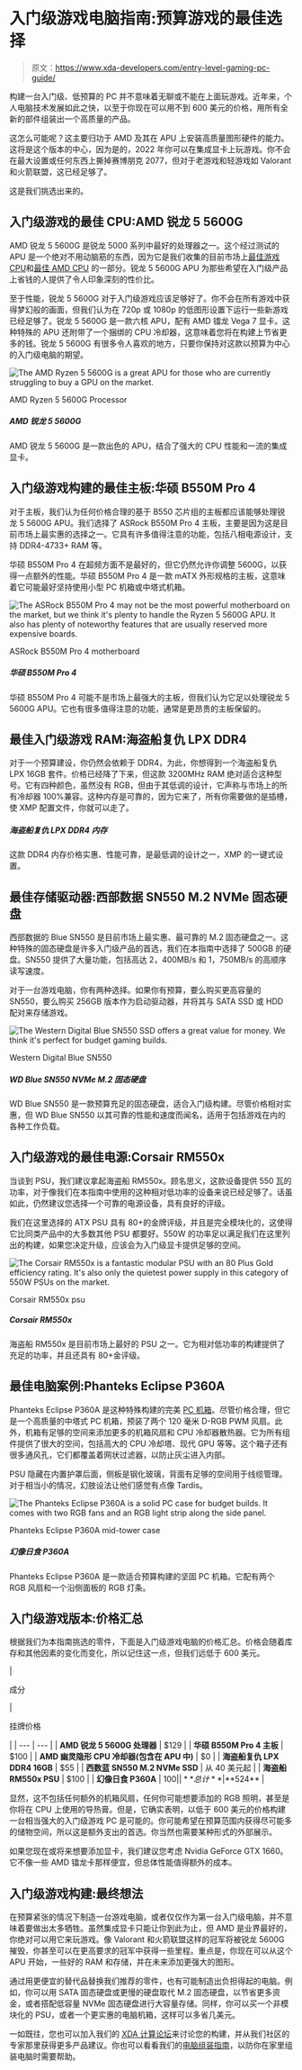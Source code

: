 # 入门级游戏电脑指南:预算游戏的最佳选择

> 原文：<https://www.xda-developers.com/entry-level-gaming-pc-guide/>

构建一台入门级、低预算的 PC 并不意味着无聊或不能在上面玩游戏。近年来，个人电脑技术发展如此之快，以至于你现在可以用不到 600 美元的价格，用所有全新的部件组装出一个高质量的产品。

这怎么可能呢？这主要归功于 AMD 及其在 APU 上安装高质量图形硬件的能力。这将是这个版本的中心，因为是的，2022 年你可以在集成显卡上玩游戏。你不会在最大设置或任何东西上撕掉赛博朋克 2077，但对于老游戏和轻游戏如 Valorant 和火箭联盟，这已经足够了。

这是我们挑选出来的。

## 入门级游戏的最佳 CPU:AMD 锐龙 5 5600G

AMD 锐龙 5 5600G 是锐龙 5000 系列中最好的处理器之一。这个经过测试的 APU 是一个绝对不用动脑筋的东西，因为它是我们收集的目前市场上[最佳游戏 CPU](https://www.xda-developers.com/best-cpu-gaming/)和[最佳 AMD CPU](https://www.xda-developers.com/best-amd-cpu/) 的一部分。锐龙 5 5600G APU 为那些希望在入门级产品上省钱的人提供了令人印象深刻的性价比。

至于性能，锐龙 5 5600G 对于入门级游戏应该足够好了。你不会在所有游戏中获得梦幻般的画面，但我们认为在 720p 或 1080p 的低图形设置下运行一些新游戏已经足够了。锐龙 5 5600G 是一款六核 APU，配有 AMD 镭龙 Vega 7 显卡。这种特殊的 APU 还附带了一个捆绑的 CPU 冷却器，这意味着您将在构建上节省更多的钱。锐龙 5 5600G 有很多令人喜欢的地方，只要你保持对这款以预算为中心的入门级电脑的期望。

 <picture>![The AMD Ryzen 5 5600G is a great APU for those who are currently struggling to buy a GPU on the market.](img/f918de0c9ad5b7766936ed464a480ae0.png)</picture> 

AMD Ryzen 5 5600G Processor

##### AMD 锐龙 5 5600G

AMD 锐龙 5 5600G 是一款出色的 APU，结合了强大的 CPU 性能和一流的集成显卡。

## 入门级游戏构建的最佳主板:华硕 B550M Pro 4

对于主板，我们认为任何价格合理的基于 B550 芯片组的主板都应该能够处理锐龙 5 5600G APU。我们选择了 ASRock B550M Pro 4 主板，主要是因为这是目前市场上最实惠的选择之一。它具有许多值得注意的功能，包括八相电源设计，支持 DDR4-4733+ RAM 等。

华硕 B550M Pro 4 在超频方面不是最好的，但它仍然允许你调整 5600G，以获得一点额外的性能。华硕 B550M Pro 4 是一款 mATX 外形规格的主板，这意味着它可能最好坚持使用小型 PC 机箱或中塔式机箱。

 <picture>![The ASRock B550M Pro 4 may not be the most powerful motherboard on the market, but we think it's plenty to handle the Ryzen 5 5600G APU. It also has plenty of noteworthy features that are usually reserved more expensive boards.](img/0e401fcf0785fde252329e30783c94f4.png)</picture> 

ASRock B550M Pro 4 motherboard

##### 华硕 B550M Pro 4

华硕 B550M Pro 4 可能不是市场上最强大的主板，但我们认为它足以处理锐龙 5 5600G APU。它也有很多值得注意的功能，通常是更昂贵的主板保留的。

## 最佳入门级游戏 RAM:海盗船复仇 LPX DDR4

对于一个预算建设，你仍然会依赖于 DDR4，为此，你想得到一个海盗船复仇 LPX 16GB 套件。价格已经降了下来，但这款 3200MHz RAM 绝对适合这种型号。它有四种颜色，虽然没有 RGB，但由于其低调的设计，它声称与市场上的所有冷却器 100%兼容。这种内存是可靠的，因为它来了，所有你需要做的是插槽，使 XMP 配置文件，你就可以走了。

##### 海盗船复仇 LPX DDR4 内存

这款 DDR4 内存价格实惠、性能可靠，是最低调的设计之一，XMP 的一键式设置。

## 最佳存储驱动器:西部数据 SN550 M.2 NVMe 固态硬盘

西部数据的 Blue SN550 是目前市场上最实惠、最可靠的 M.2 固态硬盘之一。这种特殊的固态硬盘是许多入门级产品的首选，我们在本指南中选择了 500GB 的硬盘。SN550 提供了大量功能，包括高达 2，400MB/s 和 1，750MB/s 的高顺序读写速度。

对于一台游戏电脑，你有两种选择。如果你有预算，要么购买更高容量的 SN550，要么购买 256GB 版本作为启动驱动器，并将其与 SATA SSD 或 HDD 配对来存储游戏。

 <picture>![The Western Digital Blue SN550 SSD offers a great value for money. We think it's perfect for budget gaming builds.](img/88160f5149a5381d8ec15ab4779f9c8e.png)</picture> 

Western Digital Blue SN550

##### WD Blue SN550 NVMe M.2 固态硬盘

WD Blue SN550 是一款预算充足的固态硬盘，适合入门级构建。尽管价格相对实惠，但 WD Blue SN550 以其可靠的性能和速度而闻名，适用于包括游戏在内的各种工作负载。

## 入门级游戏的最佳电源:Corsair RM550x

当谈到 PSU，我们建议拿起海盗船 RM550x。顾名思义，这款设备提供 550 瓦的功率，对于像我们在本指南中使用的这种相对低功率的设备来说已经足够了。话虽如此，仍然建议您选择一个可靠的电源设备，具有良好的评级。

我们在这里选择的 ATX PSU 具有 80+的金牌评级，并且是完全模块化的，这使得它比同类产品中的大多数其他 PSU 都要好。550W 的功率足以满足我们在这里列出的构建，如果您决定升级，应该会为入门级显卡提供足够的空间。

 <picture>![The Corsair RM550x is a fantastic modular PSU with an 80 Plus Gold efficiency rating. It's also only the quietest power supply in this category of 550W PSUs on the market. ](img/83aa9cb77f3e533462ee42afdafed93b.png)</picture> 

Corsair RM550x psu

##### Corsair RM550x

海盗船 RM550x 是目前市场上最好的 PSU 之一。它为相对低功率的构建提供了充足的功率，并且还具有 80+金评级。

## 最佳电脑案例:Phanteks Eclipse P360A

Phanteks Eclipse P360A 是这种特殊构建的完美 [PC 机箱](https://www.xda-developers.com/best-pc-cases/#bestbudget)。尽管价格合理，但它是一个高质量的中塔式 PC 机箱，预装了两个 120 毫米 D-RGB PWM 风扇。此外，机箱有足够的空间来添加更多的机箱风扇和 CPU 冷却器散热器。它为所有组件提供了很大的空间，包括高大的 CPU 冷却塔、现代 GPU 等等。这个箱子还有很多通风孔，它们都覆盖着网状过滤器，以防止灰尘进入内部。

PSU 隐藏在内置护罩后面，侧板是钢化玻璃，背面有足够的空间用于线缆管理。对于相当小的情况，幻肢设法让他们感觉有点像 Tardis。

 <picture>![The Phanteks Eclipse P360A is a solid PC case for budget builds. It comes with two RGB fans and an RGB light strip along the side panel.](img/ce32cdb7145c27aacd2b0f972ca0a6d4.png)</picture> 

Phanteks Eclipse P360A mid-tower case

##### 幻像日食 P360A

Phanteks Eclipse P360A 是一款适合预算构建的坚固 PC 机箱。它配有两个 RGB 风扇和一个沿侧面板的 RGB 灯条。

## 入门级游戏版本:价格汇总

根据我们为本指南挑选的零件，下面是入门级游戏电脑的价格汇总。价格会随着库存和其他因素的变化而变化，所以记住这一点，但我们远低于 600 美元。

| 

成分

 | 

挂牌价格

 |
| --- | --- |
| **AMD 锐龙 5 5600G 处理器** | $129 |
| **华硕 B550M Pro 4 主板** | $100 |
| **AMD 幽灵隐形 CPU 冷却器(包含在 APU 中)** | $0 |
| **海盗船复仇 LPX DDR4 16GB** | $55 |
| **西数蓝 SN550 M.2 NVMe SSD** | 从 40 美元起 |
| **海盗船 RM550x PSU** | $100 |
| **幻像日食 P360A** | $100 |
| **总计** | **$524** |

显然，这不包括任何额外的机箱风扇，任何你可能想要添加的 RGB 照明，甚至是你将在 CPU 上使用的导热膏。但是，它确实表明，以低于 600 美元的价格构建一台相当强大的入门级游戏 PC 是可能的。你可能希望在预算范围内获得尽可能多的储物空间，所以这是额外支出的首选。你当然也需要某种形式的外部展示。

如果您现在或将来想要添加显卡，我们建议您考虑 Nvidia GeForce GTX 1660。它不像一些 AMD 镭龙卡那样便宜，但总体性能值得额外的成本。

## 入门级游戏构建:最终想法

在预算紧张的情况下制造一台游戏电脑，或者仅仅作为第一台入门级电脑，并不意味着要做出太多牺牲。虽然集成显卡只能让你到此为止，但 AMD 是业界最好的，你绝对可以用它来玩游戏。像 Valorant 和火箭联盟这样的冠军将被锐龙 5600G 摧毁，你甚至可以在更高要求的冠军中获得一些里程。重点是，你现在可以从这个 APU 开始，一些好的 RAM 和存储，并在未来添加更强大的图形。

通过用更便宜的替代品替换我们推荐的零件，也有可能制造出负担得起的电脑。例如，你可以用 SATA 固态硬盘或更慢的硬盘取代 M.2 固态硬盘，以节省更多资金，或者搭配低容量 NVMe 固态硬盘进行大容量存储。同样，你可以买一个非模块化的 PSU，或者一个更实惠的电脑机箱，这样可以多省几美元。

一如既往，您也可以加入我们的 [XDA 计算论坛](https://forum.xda-developers.com/c/xda-computing.12289/)来讨论您的构建，并从我们社区的专家那里获得更多产品建议。你也可以看看我们的[电脑组装指南](https://www.xda-developers.com/how-to-build-a-computer-beginners/)，以防你在家里组装电脑时需要帮助。